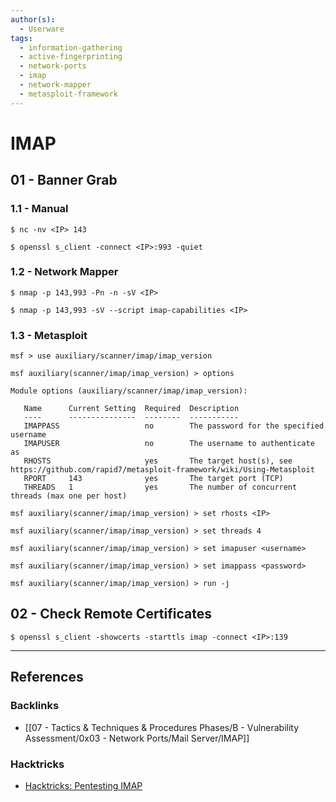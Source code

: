 ```yaml
---
author(s):
  - Userware
tags:
  - information-gathering
  - active-fingerprinting
  - network-ports
  - imap
  - network-mapper
  - metasploit-framework
---
```

# IMAP

## 01 - Banner Grab

### 1.1 - Manual

```
$ nc -nv <IP> 143

$ openssl s_client -connect <IP>:993 -quiet
```

### 1.2 - Network Mapper

```
$ nmap -p 143,993 -Pn -n -sV <IP>

$ nmap -p 143,993 -sV --script imap-capabilities <IP>
```

### 1.3 - Metasploit

```
msf > use auxiliary/scanner/imap/imap_version

msf auxiliary(scanner/imap/imap_version) > options

Module options (auxiliary/scanner/imap/imap_version):

   Name      Current Setting  Required  Description
   ----      ---------------  --------  -----------
   IMAPPASS                   no        The password for the specified username
   IMAPUSER                   no        The username to authenticate as
   RHOSTS                     yes       The target host(s), see https://github.com/rapid7/metasploit-framework/wiki/Using-Metasploit
   RPORT     143              yes       The target port (TCP)
   THREADS   1                yes       The number of concurrent threads (max one per host)

msf auxiliary(scanner/imap/imap_version) > set rhosts <IP>

msf auxiliary(scanner/imap/imap_version) > set threads 4

msf auxiliary(scanner/imap/imap_version) > set imapuser <username>

msf auxiliary(scanner/imap/imap_version) > set imappass <password>

msf auxiliary(scanner/imap/imap_version) > run -j
```

## 02 - Check Remote Certificates

```
$ openssl s_client -showcerts -starttls imap -connect <IP>:139
```

---
## References

### Backlinks

- [[07 - Tactics & Techniques & Procedures Phases/B - Vulnerability Assessment/0x03 - Network Ports/Mail Server/IMAP]]

### Hacktricks

- [Hacktricks: Pentesting IMAP](https://book.hacktricks.wiki/en/network-services-pentesting/pentesting-imap.html)